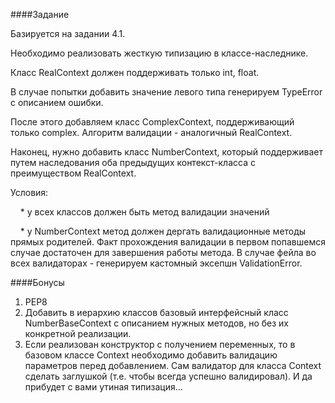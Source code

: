 ####Задание

Базируется на задании 4.1.

Необходимо реализовать жесткую типизацию в классе-наследнике.

Класс RealContext должен поддерживать только int, float.

В случае попытки добавить значение левого типа генерируем TypeError с описанием ошибки.

После этого добавляем класс ComplexContext, поддерживающий только complex.
Алгоритм валидации - аналогичный RealContext.

Наконец, нужно добавить класс NumberContext, который поддерживает путем наследования 
оба предыдущих контекст-класса с преимуществом RealContext.

Условия:

&nbsp;&nbsp;&nbsp;&nbsp;* у всех классов должен быть метод валидации значений

&nbsp;&nbsp;&nbsp;&nbsp;* у NumberContext метод должен дергать валидационные методы прямых родителей.
Факт прохождения валидации в первом попавшемся случае достаточен для завершения работы метода.
В случае фейла во всех валидаторах - генерируем кастомный эксепшн ValidationError.


####Бонусы
1. РЕР8
2. Добавить в иерархию классов базовый интерфейсный класс NumberBaseContext с описанием нужных методов,
но без их конкретной реализации.
3. Если реализован конструктор с получением переменных, то в базовом классе Context необходимо добавить
валидацию параметров перед добавлением. Сам валидатор для класса Context сделать заглушкой
(т.е. чтобы всегда успешно валидировал). И да прибудет с вами утиная типизация...
